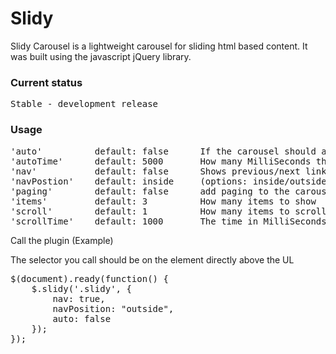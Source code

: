 Slidy
=====

Slidy Carousel is a lightweight carousel for sliding html based content. It was built using the javascript jQuery library.

<h3>Current status</h3>

<pre>Stable - development release</pre>

<h3>Usage</h3>

<pre>
'auto'			default: false		If the carousel should automatically rotate
'autoTime'		default: 5000		How many MilliSeconds the carousel should automatically rotate
'nav'			default: false		Shows previous/next links
'navPostion'	default: inside	    (options: inside/outside) where the nav links should appear
'paging'	    default: false		add paging to the carousel
'items'			default: 3		    How many items to show
'scroll'		default: 1		    How many items to scroll each click or auto rotate
'scrollTime'	default: 1000		The time in MilliSeconds to scroll the items
</pre>

<p>Call the plugin (Example)</p>
<p>The selector you call should be on the element directly above the UL</p>

<pre>
$(document).ready(function() {
	$.slidy('.slidy', {
		nav: true,
		navPosition: "outside",
		auto: false
	});
});
</pre>